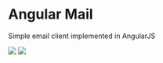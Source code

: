 # Angular Mail

Simple email client implemented in AngularJS

![](http://i.imgur.com/wDik67b.png)
![](http://i.imgur.com/YuDHkMa.png)